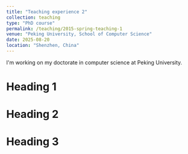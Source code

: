```yaml
---
title: "Teaching experience 2"
collection: teaching
type: "PhD course"
permalink: /teaching/2015-spring-teaching-1
venue: "Peking University, School of Computer Science"
date: 2025-08-20
location: "Shenzhen, China"
---
```


I'm working on my doctorate in computer science at Peking University.

Heading 1
======

Heading 2
======

Heading 3
======
